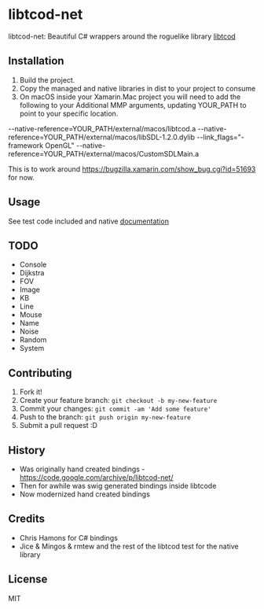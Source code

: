 # libtcod-net 

libtcod-net: Beautiful C# wrappers around the roguelike library [libtcod] 

## Installation

1. Build the project.
2. Copy the managed and native libraries in dist to your project to consume
3. On macOS inside your Xamarin.Mac project you will need to add the following to your Additional MMP arguments, updating YOUR_PATH to point to your specific location.
	
--native-reference=YOUR_PATH/external/macos/libtcod.a --native-reference=YOUR_PATH/external/macos/libSDL-1.2.0.dylib --link_flags="-framework OpenGL" --native-reference=YOUR_PATH/external/macos/CustomSDLMain.a

This is to work around https://bugzilla.xamarin.com/show_bug.cgi?id=51693 for now.

## Usage

See test code included and native [documentation] 

## TODO 

- Console
- Dijkstra
- FOV
- Image
- KB
- Line
- Mouse
- Name
- Noise
- Random
- System

## Contributing

1. Fork it!
2. Create your feature branch: `git checkout -b my-new-feature`
3. Commit your changes: `git commit -am 'Add some feature'`
4. Push to the branch: `git push origin my-new-feature`
5. Submit a pull request :D

## History

- Was originally hand created bindings - https://code.google.com/archive/p/libtcod-net/
- Then for awhile was swig generated bindings inside libtcode
- Now modernized hand created bindings

## Credits

- Chris Hamons for C# bindings
- Jice & Mingos & rmtew and the rest of the libtcod test for the native library

## License

MIT

[libtcod]: https://bitbucket.org/libtcod/libtcod
[documentation]: http://roguecentral.org/doryen/data/libtcod/doc/1.5.1/index2.html?c=true&cpp=false&cs=false&py=false&lua=false

